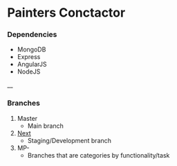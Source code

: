 # Painters Conctactor

### Dependencies
- MongoDB
- Express
- AngularJS
- NodeJS

__

### Branches
1. Master
    - Main branch
2. [Next](https://github.com/markabregana/mean-painters/tree/next)
    - Staging/Development branch
3. MP-
    - Branches that are categories by functionality/task